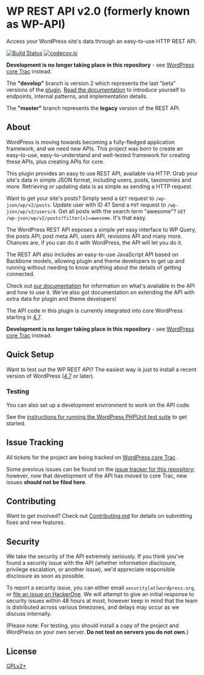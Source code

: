 # WP REST API v2.0 (formerly known as WP-API)

Access your WordPress site's data through an easy-to-use HTTP REST API.

[![Build Status](https://travis-ci.org/WP-API/WP-API.svg?branch=develop)](https://travis-ci.org/WP-API/WP-API)
[![codecov.io](http://codecov.io/github/WP-API/WP-API/coverage.svg?branch=develop)](http://codecov.io/github/WP-API/WP-API?branch=develop)

**Development is no longer taking place in this repository** - see
[WordPress core Trac](https://core.trac.wordpress.org)
instead.

The **"develop"** branch is version 2 which represents the last "beta" versions of the
[plugin](https://wordpress.org/plugins/rest-api/).
[Read the documentation](https://developer.wordpress.org/rest-api/)
to introduce yourself to endpoints, internal patterns, and implementation details.

The **"master"** branch represents the **legacy** version of the REST API.

## About

WordPress is moving towards becoming a fully-fledged application framework, and
we need new APIs. This project was born to create an easy-to-use,
easy-to-understand and well-tested framework for creating these APIs, plus
creating APIs for core.

This plugin provides an easy to use REST API, available via HTTP. Grab your
site's data in simple JSON format, including users, posts, taxonomies and more.
Retrieving or updating data is as simple as sending a HTTP request.

Want to get your site's posts? Simply send a `GET` request to `/wp-json/wp/v2/posts`.
Update user with ID 4? Send a `PUT` request to `/wp-json/wp/v2/users/4`. Get all
posts with the search term "awesome"? `GET /wp-json/wp/v2/posts?filter[s]=awesome`.
It's that easy.

The WordPress REST API exposes a simple yet easy interface to WP Query, the posts
API, post meta API, users API, revisions API and many more. Chances are, if you
can do it with WordPress, the API will let you do it.

The REST API also includes an easy-to-use JavaScript API based on Backbone models,
allowing plugin and theme developers to get up and running without needing to
know anything about the details of getting connected.

Check out [our documentation][docs] for information on what's available in the
API and how to use it. We've also got documentation on extending the API with
extra data for plugin and theme developers!

The API code in this plugin is currently integrated into core WordPress starting in
[4.7](https://wordpress.org/news/2016/12/vaughan/).

**Development is no longer taking place in this repository** - see
[WordPress core Trac](https://core.trac.wordpress.org)
instead.

## Quick Setup

Want to test out the WP REST API?  The easiest way is just to install a
recent version of WordPress
([4.7](https://wordpress.org/news/2016/12/vaughan/) or later).

### Testing

You can also set up a development environment to work on the API code.

See the
[instructions for running the WordPress PHPUnit test suite](https://make.wordpress.org/core/handbook/testing/automated-testing/phpunit/)
to get started.

## Issue Tracking

All tickets for the project are being tracked on
[WordPress core Trac](https://core.trac.wordpress.org).

Some previous issues can be found on the
[issue tracker for this repository](/WP-API/WP-API/issues);
however, now that development of the API has moved to core Trac, new issues
**should not be filed here**.

## Contributing

Want to get involved? Check out [Contributing.md][contributing] for details on
submitting fixes and new features.

## Security

We take the security of the API extremely seriously. If you think you've found
a security issue with the API (whether information disclosure, privilege
escalation, or another issue), we'd appreciate responsible disclosure as soon
as possible.

To report a security issue, you can either email `security[at]wordpress.org`,
or [file an issue on HackerOne][hackerone]. We will attempt to give an initial
response to security issues within 48 hours at most, however keep in mind that
the team is distributed across various timezones, and delays may occur as we
discuss internally.

(Please note: For testing, you should install a copy of the project and
WordPress on your own server. **Do not test on servers you do not own.**)

## License

[GPLv2+](http://www.gnu.org/licenses/gpl-2.0.html)

[docs]: https://developer.wordpress.org/rest-api/
[contributing]: CONTRIBUTING.md
[hackerone]: https://hackerone.com/wp-api
